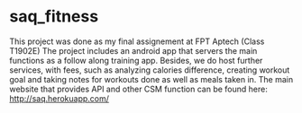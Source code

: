 # saq_fitness
This project was done as my final assignement at FPT Aptech (Class T1902E)
The project includes an android app that servers the main functions as a follow along training app. Besides, we do host further services, with fees, such as analyzing calories difference, creating workout goal and taking notes for workouts done as well as meals taken in. The main website that provides API and other CSM function can be found here: http://saq.herokuapp.com/
